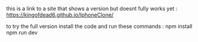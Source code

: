 this is a link to a site that shows a version but doesnt fully works yet :
 https://kingofdead6.github.io/IphoneClone/

 to try the full version install the code and run these commands : 
 npm install
 npm run dev
